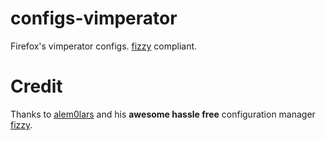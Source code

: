 # configs-vimperator

Firefox's vimperator configs.
[fizzy](https://github.com/alem0lars/fizzy) compliant.

# Credit

Thanks to [alem0lars](https://github.com/alem0lars) and his **awesome hassle
free** configuration manager [fizzy](https://github.com/alem0lars/fizzy).
